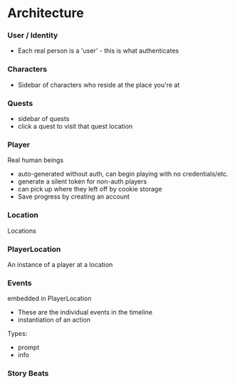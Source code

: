 # Architecture

### User / Identity

- Each real person is a 'user' - this is what authenticates

### Characters

- Sidebar of characters who reside at the place you're at

### Quests

- sidebar of quests
- click a quest to visit that quest location

### Player

Real human beings

- auto-generated without auth, can begin playing with no credentials/etc.
- generate a silent token for non-auth players
- can pick up where they left off by cookie storage
- Save progress by creating an account

### Location

Locations

### PlayerLocation

An instance of a player at a location

### Events
embedded in PlayerLocation

- These are the individual events in the timeline
- instantiation of an action

Types:
  - prompt
  - info

### Story Beats


